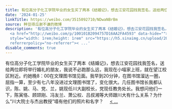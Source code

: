 ```yaml
---
title: 有位高分子化工学院毕业的女生买了两本《结婚记》，想去江安花园找我签名，送给两位即将举行婚礼的朋友，我说不必跑那么远，我现在小喵家上班，就在望江校区附近...
date: '2024-01-25'
linkTitle: https://weibo.com/3515092710/NDwaNBrBm
source: 种豆得瓜谢不谦的微博
description: '有位高分子化工学院毕业的女生买了两本《结婚记》，想去江安花园找我签名，送给两位即将举行婚礼的朋友，我说不必跑那么远，我现在小喵家上班，就在望江校区附近。约她晚8：00在文理图书馆见面。我早到20分钟，在图书馆溜达一圈，屈指一算，至少有七八年没进过文理图书馆了，变化很大。几任图书馆长我都认识，陈、姚、马、党、兰，姚现任川大副校长，党现任教务处长。我想问他们一下，陈寅恪、顾颉刚、冯友兰、萧公权、吕叔湘等大师跟川大有什么关系？为什么“川大院士与杰出教授”墙有他们的照片和名字？
  <a href="http://weibo.com/p/100101B2094757D16AA2FA4593" data-hide=""><span class="url-icon"><img
  style="width: 1rem;height: 1rem" src="https://h5.sinaimg.cn/upload/2015/09/25/3/timeline_card_small_location_default.png"
  referrerpolicy="no-referrer">< ...'
disable_comments: true
---
```

有位高分子化工学院毕业的女生买了两本《结婚记》，想去江安花园找我签名，送给两位即将举行婚礼的朋友，我说不必跑那么远，我现在小喵家上班，就在望江校区附近。约她晚8：00在文理图书馆见面。我早到20分钟，在图书馆溜达一圈，屈指一算，至少有七八年没进过文理图书馆了，变化很大。几任图书馆长我都认识，陈、姚、马、党、兰，姚现任川大副校长，党现任教务处长。我想问他们一下，陈寅恪、顾颉刚、冯友兰、萧公权、吕叔湘等大师跟川大有什么关系？为什么“川大院士与杰出教授”墙有他们的照片和名字？ <a href="http://weibo.com/p/100101B2094757D16AA2FA4593" data-hide=""><span class="url-icon"><img style="width: 1rem;height: 1rem" src="https://h5.sinaimg.cn/upload/2015/09/25/3/timeline_card_small_location_default.png" referrerpolicy="no-referrer">< ...